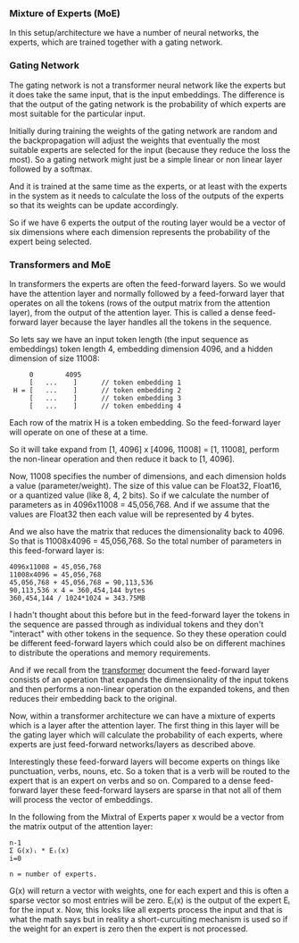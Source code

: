 ### Mixture of Experts (MoE)
In this setup/architecture we have a number of neural networks, the experts,
which are trained together with a gating network.

### Gating Network
The gating network is not a transformer neural network like the experts but it
does take the same input, that is the input embeddings. The difference is that
the output of the gating network is the probability of which experts are most
suitable for the particular input.

Initially during training the weights of the gating network are random and the
backpropagation will adjust the weights that eventually the most suitable
experts are selected for the input (because they reduce the loss the most). So
a gating network might just be a simple linear or non linear layer followed by
a softmax.

And it is trained at the same time as the experts, or at least with the experts
in the system as it needs to calculate the loss of the outputs of the experts so
that its weights can be update accordingly.

So if we have 6 experts the output of the routing layer would be a vector of
six dimensions where each dimension represents the probability of the expert
being selected.

### Transformers and MoE
In transformers the experts are often the feed-forward layers. So we would have
the attention layer and normally followed by a feed-forward layer that operates
on all the tokens (rows of the output matrix from the attention layer), from the
output of the attention layer. This is called a dense feed-forward layer because
the layer handles all the tokens in the sequence.

So lets say we have an input token length (the input sequence as embeddings)
token length 4, embedding dimension 4096, and a hidden dimension of size 11008:
```
     0        4095
     [   ...    ]      // token embedding 1
 H = [   ...    ]      // token embedding 2
     [   ...    ]      // token embedding 3
     [   ...    ]      // token embedding 4
```
Each row of the matrix H is a token embedding. So the feed-forward layer will
operate on one of these at a time. 

So it will take expand from [1, 4096] x [4096, 11008] = [1, 11008], perform the
non-linear operation and then reduce it back to [1, 4096].

Now, 11008 specifies the number of dimensions, and each dimension holds a
value (parameter/weight). The size of this value can be Float32, Float16, or
a quantized value (like 8, 4, 2 bits).
So if we calculate the number of parameters as in 4096x11008 = 45,056,768. And
if we assume that the values are Float32 then each value will be represented by
4 bytes.

And we also have the matrix that reduces the dimensionality back to 4096. So
that is 11008x4096 = 45,056,768. So the total number of parameters in this
feed-forward layer is:
```
4096x11008 = 45,056,768
11008x4096 = 45,056,768
45,056,768 + 45,056,768 = 90,113,536
90,113,536 x 4 = 360,454,144 bytes
360,454,144 / 1024*1024 = 343.75MB
```

I hadn't thought about this before but in the feed-forward layer the tokens in
the sequence are passed through as individual tokens and they don't "interact"
with other tokens in the sequence. So they these operation could be different
feed-forward layers which could also be on different machines to distribute the
operations and memory requirements.

And if we recall from the [transformer](./transformer.md) document the
feed-forward layer consists of an operation that expands the dimensionality of
the input tokens and then performs a non-linear operation on the expanded
tokens, and then reduces their embedding back to the original.

Now, within a transformer architecture we can have a mixture of experts which is
a layer after the attention layer. The first thing in this layer will be the
gating layer which will calculate the probability of each experts, where experts
are just feed-forward networks/layers as described above.

Interestingly these feed-forward layers will become experts on things like
punctuation, verbs, nouns, etc. So a token that is a verb will be routed to the
expert that is an expert on verbs and so on. Compared to a dense feed-forward
layer these feed-forward laysers are sparse in that not all of them will process
the vector of embeddings.

In the following from the Mixtral of Experts paper x would be a vector from the
matrix output of the attention layer:
```
n-1
Σ G(x)ᵢ * Eᵢ(x)
i=0

n = number of experts.
```
G(x) will return a vector with weights, one for each expert and this is often
a sparse vector so most entries will be zero. Eᵢ(x) is the output of the expert
Eᵢ for the input x. Now, this looks like all experts process the input and that
is what the math says but in reality a short-curcuiting mechanism is used so
if the weight for an expert is zero then the expert is not processed.

